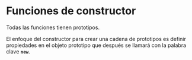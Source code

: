 # Funciones de constructor

Todas las funciones tienen prototipos.

El enfoque del constructor para crear una cadena de prototipos es definir propiedades en el objeto prototipo que después se llamará con la palabra clave **`new`**.

